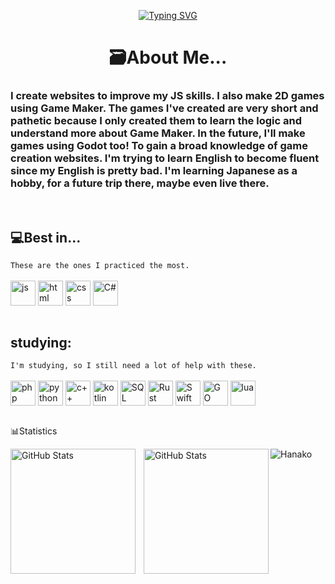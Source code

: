 <p align="center">
<a href="https://git.io/typing-svg"><img src="https://readme-typing-svg.demolab.com?font=&weight=600&size=35&pause=1000&color=FFFFFF&center=true&width=500&height=80&lines=my+name+is+Patin!" alt="Typing SVG" /></a>
</p> 

<h1 align="center">🗃About Me...</h1>

<h3>
  I create websites to improve my JS skills. I also make 2D games using Game Maker. The games I've created are very short and pathetic because I only created them to learn the logic and understand more about Game Maker. In the future, I'll make games using Godot too! To gain a broad knowledge of game creation websites.
  I'm trying to learn English to become fluent since my English is pretty bad. I'm learning Japanese as a hobby, for a future trip there, maybe even live there.
</h3>
<br/>
<h2>💻Best in...</h2>
<code>These are the ones I practiced the most.</code>
<div style="display: inline block"><br/>
    <img align="center" alt="js" width="40px" src="https://cdn.jsdelivr.net/gh/devicons/devicon@latest/icons/javascript/javascript-original.svg"/>
    <img align="center" alt="html" width="40px" src="https://cdn.jsdelivr.net/gh/devicons/devicon@latest/icons/html5/html5-original.svg"/>
    <img align="center" alt="css" width="40px" src="https://cdn.jsdelivr.net/gh/devicons/devicon@latest/icons/css3/css3-original.svg"/> 
    <img align="center" alt="C#" width="40px" src="https://cdn.jsdelivr.net/gh/devicons/devicon@latest/icons/csharp/csharp-original.svg"/> 
</div>
<br/>
<h2>studying:</h2>
<code>I'm studying, so I still need a lot of help with these.</code>
<div style="display: inline block"><br/>
    <img align="center" alt="php" width="40px" src="https://cdn.jsdelivr.net/gh/devicons/devicon@latest/icons/php/php-original.svg"/>
    <img align="center" alt="python" width="40px" src="https://cdn.jsdelivr.net/gh/devicons/devicon@latest/icons/python/python-original.svg"/>
    <img align="center" alt="c++" width="40px" src="https://cdn.jsdelivr.net/gh/devicons/devicon@latest/icons/cplusplus/cplusplus-original.svg"/> 
    <img align="center" alt="kotlin" width="40px" src="https://cdn.jsdelivr.net/gh/devicons/devicon@latest/icons/kotlin/kotlin-original.svg"/> 
    <img align="center" alt="SQL" width="40px" src="https://cdn.jsdelivr.net/gh/devicons/devicon@latest/icons/azuresqldatabase/azuresqldatabase-original.svg"/> 
    <img align="center" alt="Rust" width="40px" src="https://cdn.jsdelivr.net/gh/devicons/devicon@latest/icons/rust/rust-original.svg"/> 
    <img align="center" alt="Swift" width="40px" src="https://cdn.jsdelivr.net/gh/devicons/devicon@latest/icons/swift/swift-original.svg"/> 
    <img align="center" alt="GO" width="40px" src="https://cdn.jsdelivr.net/gh/devicons/devicon@latest/icons/go/go-original-wordmark.svg"/>
    <img align="center" alt="lua" width="40px" src="https://cdn.jsdelivr.net/gh/devicons/devicon@latest/icons/lua/lua-original.svg"/>
</div>
<br/>

📊Statistics

<p>
  <img 
    align="left" 
    alt="GitHub Stats" 
    height="200" 
    style="padding-right: 10px;" 
    src="https://github-readme-stats.vercel.app/api?username=GdPatinn&show_icons=true&theme=tokyonight&include_all_commits=true&locale=pt-br" 
  />

<img 
      align="left" 
      alt="GitHub Stats" 
      height="200" 
      src="https://github-readme-stats.vercel.app/api/top-langs/?username=GdPatinn&theme=tokyonight&layout=compact&custom_title=Tecnologias&langs_count=9" 
  />
</p>
<div> <img aling="center" alt="Hanako" src="https://media.tenor.com/LLvvDx2_Nf0AAAAm/hanako.webp"</div>


